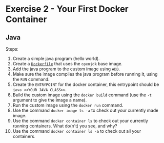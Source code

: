 # Exercise 2 - Your First Docker Container

## Java

Steps:

1. Create a simple java program (hello world).
2. Create a [`Dockerfile`](Dockerfile) that uses the `openjdk` base image.
3. Add the java program to the custom image using `ADD`.
4. Make sure the image compiles the java program before running it, using the `RUN` command.
5. Create the `ENTRYPOINT` for the docker container, this entrypoint should be `java <<YOUR_JAVA_CLASS>>`.
6. Build the custom image using the `docker build` command (use the `-t` argument to give the image a name).
7. Run the custom image using the `docker run` command.
8. Use the command `docker image ls -a` to check out your currently made image.
9. Use the command `docker container ls` to check out your currently _running_ containers. What do(n't) you see, and
   why?
10. Use the command `docker container ls -a` to check out all your containers.
